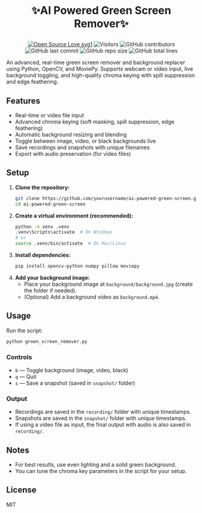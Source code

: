# <p align="center">✨AI Powered Green Screen Remover✨</p>
<!-------------------------------------------------------------------------------------------------------------------------------------->
<div align="center">
<p>

[![Open Source Love svg1](https://badges.frapsoft.com/os/v1/open-source.svg?v=103)](https://github.com/ellerbrock/open-source-badges/)
![Visitors](https://api.visitorbadge.io/api/visitors?path=harshal0212%2FGreen-Screen-Remover%20&countColor=%23263759&style=flat)
![GitHub contributors](https://img.shields.io/github/contributors/harshal0212/Green-Screen-Remover)
![GitHub last commit](https://img.shields.io/github/last-commit/harshal0212/Green-Screen-Remover)
![GitHub repo size](https://img.shields.io/github/repo-size/harshal0212/Green-Screen-Remover)
![GitHub total lines](https://sloc.xyz/github/harshal0212/Green-Screen-Remover)

</p>
</div>

<!-- --------------------------------------------------------------------------------------------------------------------------------------------------------- -->

An advanced, real-time green screen remover and background replacer using Python, OpenCV, and MoviePy. Supports webcam or video input, live background toggling, and high-quality chroma keying with spill suppression and edge feathering.

## Features
- Real-time or video file input
- Advanced chroma keying (soft masking, spill suppression, edge feathering)
- Automatic background resizing and blending
- Toggle between image, video, or black backgrounds live
- Save recordings and snapshots with unique filenames
- Export with audio preservation (for video files)

## Setup
1. **Clone the repository:**
   ```bash
   git clone https://github.com/yourusername/ai-powered-green-screen.git
   cd ai-powered-green-screen
   ```
2. **Create a virtual environment (recommended):**
   ```bash
   python -m venv .venv
   .venv\Scripts\activate  # On Windows
   # or
   source .venv/bin/activate  # On Mac/Linux
   ```
3. **Install dependencies:**
   ```bash
   pip install opencv-python numpy pillow moviepy
   ```
4. **Add your background image:**
   - Place your background image at `background/background.jpg` (create the folder if needed).
   - (Optional) Add a background video as `background.mp4`.

## Usage
Run the script:
```bash
python green_screen_remover.py
```

### Controls
- `b` — Toggle background (image, video, black)
- `q` — Quit
- `s` — Save a snapshot (saved in `snapshot/` folder)

### Output
- Recordings are saved in the `recording/` folder with unique timestamps.
- Snapshots are saved in the `snapshot/` folder with unique timestamps.
- If using a video file as input, the final output with audio is also saved in `recording/`.

## Notes
- For best results, use even lighting and a solid green background.
- You can tune the chroma key parameters in the script for your setup.

## License
MIT 
